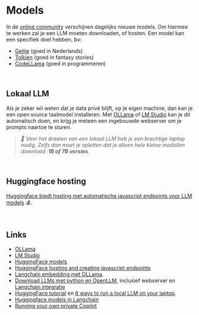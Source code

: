 # Models

In de [online community](https://huggingface.co/models?other=text-generation) verschijnen dagelijks nieuwe models. Om hiermee te werken zal je een LLM moeten downloaden, of hosten. Een model kan een specifiek doel hebben, bv:
- [Geitje](https://goingdutch.ai/en/posts/introducing-geitje/) (goed in Nederlands)
- [Tolkien](https://huggingface.co/JeremyArancio/llm-tolkien) (goed in fantasy stories)
- [CodeLLama](https://huggingface.co/docs/transformers/en/model_doc/code_llama) (goed in programmeren)

<br>

## Lokaal LLM

Als je zeker wil weten dat je data privé blijft, op je eigen machine, dan kan je een open source taalmodel installeren. Met [OLLama](https://ollama.ai) of [LM Studio](https://lmstudio.ai) kan je dit automatisch doen, en krijg je meteen een ingebouwde webserver om je prompts naartoe te sturen.

> *🚨 Voor het draaien van een lokaal LLM heb je een krachtige laptop nodig. Zelfs dan moet je opletten dat je alleen hele kleine modellen download :***1B of 7B versies***.*

<br>

## Huggingface hosting

[Huggingface biedt hosting met automatische javascript endpoints voor LLM models](https://huggingface.co/blog/inference-endpoints-llm) 💰.

<br>

## Links

- [OLLama](https://ollama.ai) 
- [LM Studio](https://lmstudio.ai)
- [HuggingFace models](https://huggingface.co/models?other=text-generation)
- [HuggingFace hosting and creating javascript endpoints](https://ui.endpoints.huggingface.co/welcome)
- [Langchain embedding met OLLama](https://js.langchain.com/docs/use_cases/question_answering/local_retrieval_qa).
- [Download LLMs met python en OpenLLM](https://github.com/bentoml/OpenLLM), inclusief webserver en [Langchain integratie](https://python.langchain.com/docs/integrations/llms/openllm)
- [HuggingFace tutorial](https://www.markhneedham.com/blog/2023/06/23/hugging-face-run-llm-model-locally-laptop/) en [6 ways to run a local LLM on your laptop](https://semaphoreci.com/blog/local-llm).
- [Huggingface models in Langchain](https://python.langchain.com/docs/integrations/llms/huggingface_pipelines)
- [Running your own private Copilot](https://www.youtube.com/watch?v=F1bXfnrzAxM)
